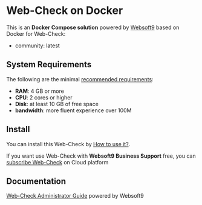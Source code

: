 # Web-Check on Docker  

This is an **Docker Compose solution** powered by [Websoft9](https://www.websoft9.com) based on Docker for Web-Check:


 - community:  latest


## System Requirements

The following are the minimal [recommended requirements](https://web-check.xyz):

* **RAM**: 4 GB or more
* **CPU**: 2 cores or higher
* **Disk**: at least 10 GB of free space
* **bandwidth**: more fluent experience over 100M  

## Install

You can install this Web-Check by [How to use it?](https://github.com/Websoft9/docker-library#how-to-use-it).   

If you want use Web-Check with **Websoft9 Business Support** free, you can [subscribe Web-Check](https://www.websoft9.com/apps) on Cloud platform

## Documentation

[Web-Check Administrator Guide](https://support.websoft9.com/docs/webcheck) powered by Websoft9